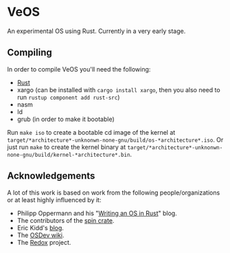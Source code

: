 # VeOS
An experimental OS using Rust. Currently in a very early stage.

## Compiling
In order to compile VeOS you'll need the following:
- [Rust][5]
- xargo (can be installed with `cargo install xargo`, then you also need to run `rustup component add rust-src`)
- nasm
- ld
- grub (in order to make it bootable)

Run `make iso` to create a bootable cd image of the kernel at `target/*architecture*-unknonwn-none-gnu/build/os-*architecture*.iso`.
Or just run `make` to create the kernel binary at `target/*architecture*-unknonwn-none-gnu/build/kernel-*architecture*.bin`.

## Acknowledgements
A lot of this work is based on work from the following people/organizations or at least highly influenced by it:
- Philipp Oppermann and his "[Writing an OS in Rust][1]" blog.
- The contributors of the [spin crate][2].
- Eric Kidd's [blog][3].
- The [OSDev wiki][4].
- The [Redox][6] project.

[1]: http://os.phil-opp.com/ "Writing an OS in Rust"
[2]: https://crates.io/crates/spin "The spin crate on crates.io"
[3]: http://www.randomhacks.net/bare-metal-rust/ "Bare Metal Rust: Building kernels in Rust"
[4]: http://wiki.osdev.org/Main_Page "OSDev wiki Main Page"
[5]: https://www.rust-lang.org/
[6]: https://www.redox-os.org
